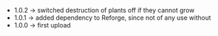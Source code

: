 * 1.0.2 -> switched destruction of plants off if they cannot grow
* 1.0.1 -> added dependency to Reforge, since not of any use without
* 1.0.0 -> first upload
